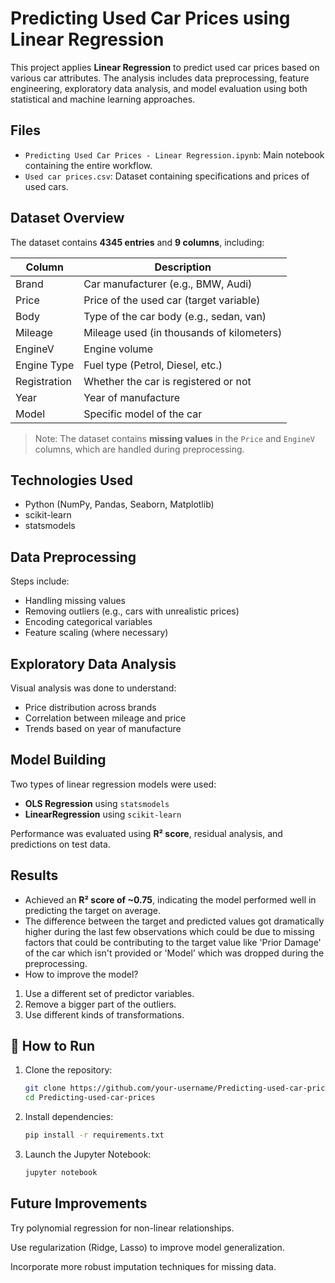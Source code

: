 # Predicting Used Car Prices using Linear Regression

This project applies **Linear Regression** to predict used car prices based on various car attributes. The analysis includes data preprocessing, feature engineering, exploratory data analysis, and model evaluation using both statistical and machine learning approaches.

## Files

- `Predicting Used Car Prices - Linear Regression.ipynb`: Main notebook containing the entire workflow.
- `Used car prices.csv`: Dataset containing specifications and prices of used cars.

## Dataset Overview

The dataset contains **4345 entries** and **9 columns**, including:

| Column         | Description                                |
|----------------|--------------------------------------------|
| Brand          | Car manufacturer (e.g., BMW, Audi)         |
| Price          | Price of the used car (target variable)    |
| Body           | Type of the car body (e.g., sedan, van)    |
| Mileage        | Mileage used (in thousands of kilometers)  |
| EngineV        | Engine volume                              |
| Engine Type    | Fuel type (Petrol, Diesel, etc.)           |
| Registration   | Whether the car is registered or not       |
| Year           | Year of manufacture                        |
| Model          | Specific model of the car                  |

> Note: The dataset contains **missing values** in the `Price` and `EngineV` columns, which are handled during preprocessing.

## Technologies Used

- Python (NumPy, Pandas, Seaborn, Matplotlib)
- scikit-learn
- statsmodels

## Data Preprocessing

Steps include:
- Handling missing values
- Removing outliers (e.g., cars with unrealistic prices)
- Encoding categorical variables
- Feature scaling (where necessary)

## Exploratory Data Analysis

Visual analysis was done to understand:
- Price distribution across brands
- Correlation between mileage and price
- Trends based on year of manufacture

## Model Building

Two types of linear regression models were used:
- **OLS Regression** using `statsmodels`
- **LinearRegression** using `scikit-learn`

Performance was evaluated using **R² score**, residual analysis, and predictions on test data.

## Results

- Achieved an **R² score of ~0.75**, indicating the model performed well in predicting the target on average.
- The difference between the target and predicted values got dramatically higher during the last few observations which could be due to missing factors that could be contributing to the target value like 'Prior Damage' of the car which isn't provided or 'Model' which was dropped during the preprocessing.<br>
- How to improve the model?
1. Use a different set of predictor variables.
2. Remove a bigger part of the outliers.
3. Use different kinds of transformations.
   
## 📌 How to Run

1. Clone the repository:
   ```bash
   git clone https://github.com/your-username/Predicting-used-car-prices.git
   cd Predicting-used-car-prices
2. Install dependencies:
   ```bash
   pip install -r requirements.txt
3. Launch the Jupyter Notebook:
   ```bash
   jupyter notebook

## Future Improvements
Try polynomial regression for non-linear relationships.

Use regularization (Ridge, Lasso) to improve model generalization.

Incorporate more robust imputation techniques for missing data.

